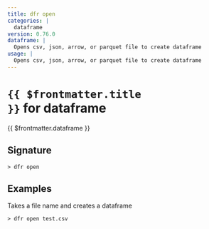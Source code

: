 ```yaml
---
title: dfr open
categories: |
  dataframe
version: 0.76.0
dataframe: |
  Opens csv, json, arrow, or parquet file to create dataframe
usage: |
  Opens csv, json, arrow, or parquet file to create dataframe
---
```


# <code>{{ $frontmatter.title }}</code> for dataframe

<div class='command-title'>{{ $frontmatter.dataframe }}</div>

## Signature

```> dfr open ```

## Examples

Takes a file name and creates a dataframe
```shell
> dfr open test.csv
```
